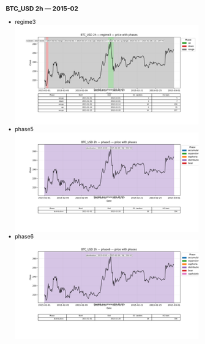 ### BTC_USD 2h — 2015-02

- regime3
![BTC_USD_2h_regime3_2015-02_phase_price.png](outputs/fourier/phase_monthly/BTC_USD/2h/2015/2015-02/BTC_USD_2h_regime3_2015-02_phase_price.png)
- phase5
![BTC_USD_2h_phase5_2015-02_phase_price.png](outputs/fourier/phase_monthly/BTC_USD/2h/2015/2015-02/BTC_USD_2h_phase5_2015-02_phase_price.png)
- phase6
![BTC_USD_2h_phase6_2015-02_phase_price.png](outputs/fourier/phase_monthly/BTC_USD/2h/2015/2015-02/BTC_USD_2h_phase6_2015-02_phase_price.png)